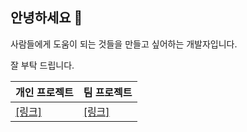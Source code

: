 ## 안녕하세요 👋
사람들에게 도움이 되는 것들을 만들고 싶어하는 개발자입니다.

잘 부탁 드립니다.

|개인 프로젝트|팀 프로젝트|
|--|--|
|[[링크]](https://github.com/bingonggan/binggongan-client)|[[링크]](https://github.com/WA-SUP/WASMble)|

<!--
**allansad/allansad** is a ✨ _special_ ✨ repository because its `README.md` (this file) appears on your GitHub profile.

Here are some ideas to get you started:

- 🔭 I’m currently working on ...
- 🌱 I’m currently learning ...
- 👯 I’m looking to collaborate on ...
- 🤔 I’m looking for help with ...
- 💬 Ask me about ...
- 📫 How to reach me: ...
- 😄 Pronouns: ...
- ⚡ Fun fact: ...
-->
